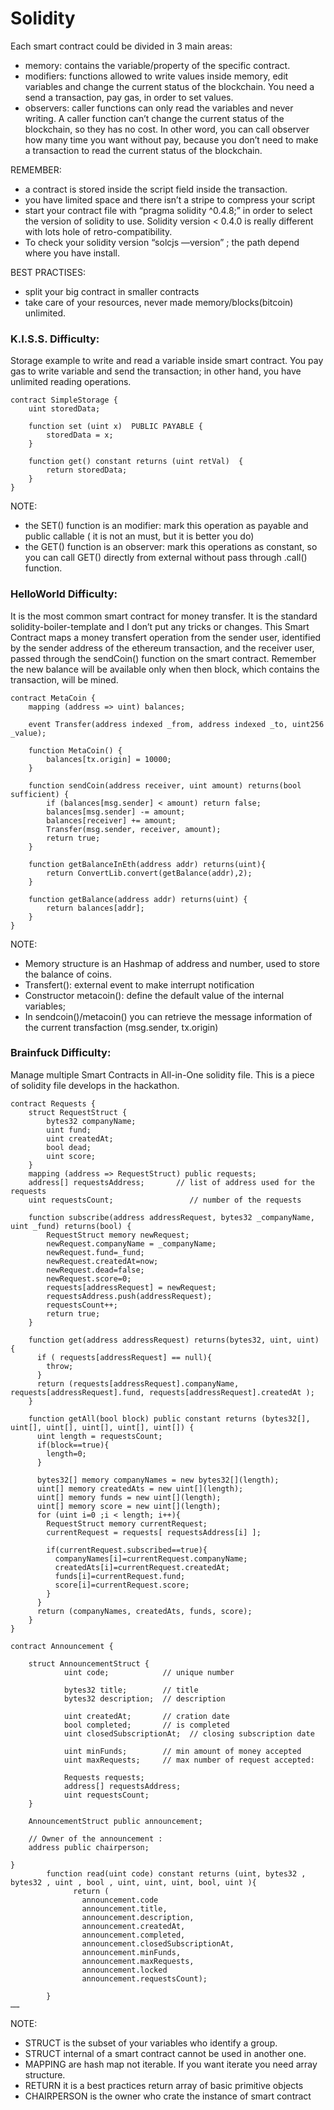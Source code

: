 # Solidity

Each smart contract could be divided in 3 main areas:
* memory: contains the variable/property of the specific contract.
* modifiers: functions allowed to write values inside memory, edit variables and change the current status of the blockchain. You need a send a transaction, pay gas, in order to set values.
* observers: caller functions can only read the variables and never writing. A caller function can’t change the current status of the blockchain, so they has no cost. In other word, you can call observer how many time you want without pay, because you don’t need to make a transaction to read the current status of the blockchain.

REMEMBER:
* a contract is stored inside the script field inside the transaction.
* you have limited space and there isn’t a stripe to compress your script
* start your contract file with “pragma solidity ^0.4.8;” in order to select the version of solidity to use. Solidity version < 0.4.0 is really different with lots hole of retro-compatibility. 
* To check your solidity version “solcjs —version” ; the path depend where you have install.


BEST PRACTISES:
* split your big contract in smaller contracts
* take care of your resources, never made memory/blocks(bitcoin) unlimited.


### K.I.S.S. Difficulty:
Storage example to write and read a variable inside smart contract. You pay gas to write variable and send the transaction; in other hand, you have unlimited reading operations.
```
contract SimpleStorage {
    uint storedData;

    function set (uint x)  PUBLIC PAYABLE {
        storedData = x;
    }

    function get() constant returns (uint retVal)  {
        return storedData;
    }
}
```

NOTE:
* the SET() function is an modifier: mark this operation as payable and public callable ( it is not an must, but it is better you do)
* the GET() function is an observer: mark this operations as constant, so you can call GET() directly from external without pass through .call() function.

### HelloWorld Difficulty: 
It is the most common smart contract for money transfer. It is the standard solidity-boiler-template and I don’t put any tricks or changes. This Smart Contract maps a money transfert operation from the sender user, identified by the sender address of the ethereum transaction, and the receiver user, passed through the sendCoin() function on the smart contract.
Remember the new balance will be available only when then block, which contains the transaction, will be mined.
```
contract MetaCoin {
	mapping (address => uint) balances;

	event Transfer(address indexed _from, address indexed _to, uint256 _value);

	function MetaCoin() {
		balances[tx.origin] = 10000;
	}

	function sendCoin(address receiver, uint amount) returns(bool sufficient) {
		if (balances[msg.sender] < amount) return false;
		balances[msg.sender] -= amount;
		balances[receiver] += amount;
		Transfer(msg.sender, receiver, amount);
		return true;
	}

	function getBalanceInEth(address addr) returns(uint){
		return ConvertLib.convert(getBalance(addr),2);
	}

	function getBalance(address addr) returns(uint) {
		return balances[addr];
	}
}
```

NOTE:
* Memory structure is an Hashmap of address and number, used to store the balance of coins.
* Transfert(): external event to make interrupt notification
* Constructor metacoin(): define the default value of the internal variables;
* In sendcoin()/metacoin() you can retrieve the message information of the current transfaction (msg.sender, tx.origin)

### Brainfuck Difficulty: 
Manage multiple Smart Contracts in All-in-One solidity file. This is a piece of solidity file develops in the hackathon.
 
```
contract Requests {
    struct RequestStruct {
      	bytes32 companyName;
      	uint fund;
      	uint createdAt;
      	bool dead;
      	uint score;
    }
    mapping (address => RequestStruct) public requests;
    address[] requestsAddress; 		 // list of address used for the requests    	   
    uint requestsCount;         		// number of the requests

    function subscribe(address addressRequest, bytes32 _companyName,  uint _fund) returns(bool) {
        RequestStruct memory newRequest;
        newRequest.companyName = _companyName;
        newRequest.fund=_fund;
        newRequest.createdAt=now;
        newRequest.dead=false;
        newRequest.score=0;
        requests[addressRequest] = newRequest;
        requestsAddress.push(addressRequest);
        requestsCount++;
        return true;
    }

    function get(address addressRequest) returns(bytes32, uint, uint) {
      if ( requests[addressRequest] == null){
        throw;
      }
      return (requests[addressRequest].companyName, requests[addressRequest].fund, requests[addressRequest].createdAt );
    }

    function getAll(bool block) public constant returns (bytes32[], uint[], uint[], uint[], uint[], uint[]) {
      uint length = requestsCount;
      if(block==true){
        length=0;
      }

      bytes32[] memory companyNames = new bytes32[](length);
      uint[] memory createdAts = new uint[](length);
      uint[] memory funds = new uint[](length);
      uint[] memory score = new uint[](length);
      for (uint i=0 ;i < length; i++){
        RequestStruct memory currentRequest;
        currentRequest = requests[ requestsAddress[i] ];

        if(currentRequest.subscribed==true){
          companyNames[i]=currentRequest.companyName;
          createdAts[i]=currentRequest.createdAt;
          funds[i]=currentRequest.fund;
          score[i]=currentRequest.score;
        }
      }
      return (companyNames, createdAts, funds, score);
    }
}
```

```
contract Announcement {

    struct AnnouncementStruct {
            uint code;            // unique number

            bytes32 title;        // title
            bytes32 description;  // description

            uint createdAt;       // cration date
            bool completed;       // is completed
            uint closedSubscriptionAt;  // closing subscription date

            uint minFunds;        // min amount of money accepted
            uint maxRequests;     // max number of request accepted:

            Requests requests;
            address[] requestsAddress;
            uint requestsCount;
    }

    AnnouncementStruct public announcement;

    // Owner of the announcement :
    address public chairperson;

}
        function read(uint code) constant returns (uint, bytes32 , bytes32 , uint , bool , uint, uint, uint, bool, uint ){
              return (
                announcement.code
                announcement.title,
                announcement.description,
                announcement.createdAt,
                announcement.completed,
                announcement.closedSubscriptionAt,
                announcement.minFunds,
                announcement.maxRequests,
                announcement.locked
                announcement.requestsCount);

        }
……
```

NOTE:
* STRUCT is the subset of your variables who identify a group.
* STRUCT internal of a smart contract cannot be used in another one.
* MAPPING are hash map not iterable. If you want iterate you need array structure.
* RETURN it is a best practices return array of basic primitive objects
* CHAIRPERSON is the owner who crate the instance of smart contract

